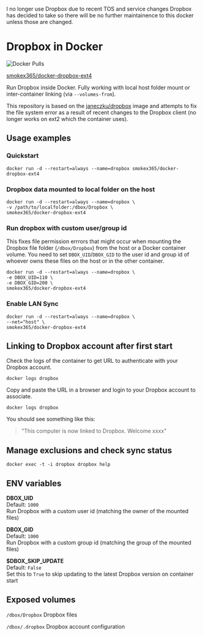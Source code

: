 I no longer use Dropbox due to recent TOS and service changes Dropbox has decided to take so there will be no further maintainence to this docker unless those are changed.


# Dropbox in Docker

![Docker Pulls](https://img.shields.io/docker/pulls/smokex365/docker-dropbox-ext4.svg?maxAge=2592000)

[smokex365/docker-dropbox-ext4](https://hub.docker.com/r/smokex365/docker-dropbox-ext4)

[hub]: https://hub.docker.com/r/smokex365/docker-dropbox-ext4/

Run Dropbox inside Docker. Fully working with local host folder mount or inter-container linking (via `--volumes-from`).

This repository is based on the [janeczku/dropbox](https://registry.hub.docker.com/u/janeczku/dropbox/) image and attempts to fix the file system error as a result of recent changes to the Dropbox client (no longer works on ext2 which the container uses).

## Usage examples

### Quickstart

    docker run -d --restart=always --name=dropbox smokex365/docker-dropbox-ext4

### Dropbox data mounted to local folder on the host

    docker run -d --restart=always --name=dropbox \
    -v /path/to/localfolder:/dbox/Dropbox \
    smokex365/docker-dropbox-ext4

### Run dropbox with custom user/group id
This fixes file permission errrors that might occur when mounting the Dropbox file folder (`/dbox/Dropbox`) from the host or a Docker container volume. You need to set `DBOX_UID`/`DBOX_GID` to the user id and group id of whoever owns these files on the host or in the other container.

    docker run -d --restart=always --name=dropbox \
    -e DBOX_UID=110 \
    -e DBOX_GID=200 \
    smokex365/docker-dropbox-ext4

### Enable LAN Sync

    docker run -d --restart=always --name=dropbox \
    --net="host" \
    smokex365/docker-dropbox-ext4

## Linking to Dropbox account after first start

Check the logs of the container to get URL to authenticate with your Dropbox account.

    docker logs dropbox

Copy and paste the URL in a browser and login to your Dropbox account to associate.

    docker logs dropbox

You should see something like this:

> "This computer is now linked to Dropbox. Welcome xxxx"

## Manage exclusions and check sync status

    docker exec -t -i dropbox dropbox help

## ENV variables

**DBOX_UID**  
Default: `1000`  
Run Dropbox with a custom user id (matching the owner of the mounted files)

**DBOX_GID**  
Default: `1000`  
Run Dropbox with a custom group id (matching the group of the mounted files)

**$DBOX_SKIP_UPDATE**  
Default: `False`  
Set this to `True` to skip updating to the latest Dropbox version on container start


## Exposed volumes

`/dbox/Dropbox`
Dropbox files

`/dbox/.dropbox`
Dropbox account configuration

